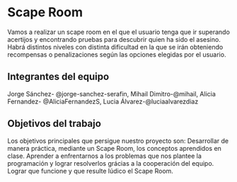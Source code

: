 # Scape Room

Vamos a realizar un scape room en el que el usuario tenga que ir superando acertijos y encontrando pruebas para descubrir quien ha sido el asesino. Habrá distintos niveles con distinta dificultad en la que se irán obteniendo recompensas o penalizaciones según las opciones elegidas por el usuario.

## Integrantes del equipo

Jorge Sánchez- @jorge-sanchez-serafin, Mihail Dimitro-@mihail, Alicia Fernandez- @AliciaFernandezS, Lucia Álvarez-@luciaalvarezdiaz

## Objetivos del trabajo
Los objetivos principales que persigue nuestro proyecto son:
Desarrollar de manera práctica, mediante un Scape Room, los conceptos aprendidos en clase.
Aprender a enfrentarnos a los problemas que nos plantee la programación y lograr resolverlos grácias a la cooperación del equipo.
Lograr que funcione y que resulte lúdico el Scape Room.
 
